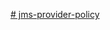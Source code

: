 [# jms-provider-policy](https://ibm-cloud-success.slack.com/archives/D07N8KXM7ML/p1727004542002549)
